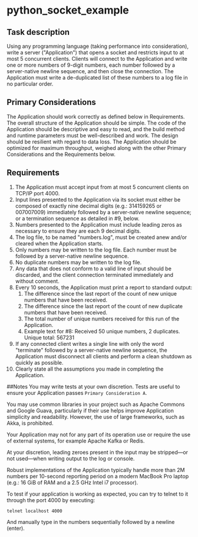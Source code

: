 # python_socket_example

## Task description
Using any programming language (taking performance into consideration), write a server
("Application") that opens a socket and restricts input to at most 5 concurrent clients. Clients will
connect to the Application and write one or more numbers of 9-digit numbers, each number
followed by a server-native newline sequence, and then close the connection. The Application
must write a de-duplicated list of these numbers to a log file in no particular order.

## Primary Considerations
The Application should work correctly as defined below in Requirements.
The overall structure of the Application should be simple.
The code of the Application should be descriptive and easy to read, and the build
method and runtime parameters must be well-described and work.
The design should be resilient with regard to data loss.
The Application should be optimized for maximum throughput, weighed along with the
other Primary Considerations and the Requirements below.

## Requirements
1. The Application must accept input from at most 5 concurrent clients on TCP/IP port 4000.
2. Input lines presented to the Application via its socket must either be composed of exactly
   nine decimal digits (e.g.: 314159265 or 007007009) immediately followed by a
   server-native newline sequence; or a termination sequence as detailed in #9, below.
3. Numbers presented to the Application must include leading zeros as necessary to
   ensure they are each 9 decimal digits.
4. The log file, to be named "numbers.log", must be created anew and/or cleared when the
   Application starts.
5. Only numbers may be written to the log file. Each number must be followed by a
   server-native newline sequence.
6. No duplicate numbers may be written to the log file.
7. Any data that does not conform to a valid line of input should be discarded, and the client
   connection terminated immediately and without comment.
8. Every 10 seconds, the Application must print a report to standard output:
    1. The difference since the last report of the count of new unique numbers that have
       been received.
    2. The difference since the last report of the count of new duplicate numbers that
       have been received.
    3. The total number of unique numbers received for this run of the Application.
    4. Example text for #8: Received 50 unique numbers, 2 duplicates. Unique total:
567231
9. If any connected client writes a single line with only the word "terminate" followed by a
   server-native newline sequence, the Application must disconnect all clients and perform
   a clean shutdown as quickly as possible.
10. Clearly state all the assumptions you made in completing the Application.

##Notes
You may write tests at your own discretion. Tests are useful to ensure your Application
passes `Primary Consideration A`.

You may use common libraries in your project such as Apache Commons and Google
Guava, particularly if their use helps improve Application simplicity and readability.
However, the use of large frameworks, such as Akka, is prohibited.

Your Application may not for any part of its operation use or require the use of external
systems, for example Apache Kafka or Redis.

At your discretion, leading zeroes present in the input may be stripped—or not
used—when writing output to the log or console.

Robust implementations of the Application typically handle more than 2M numbers per
10-second reporting period on a modern MacBook Pro laptop (e.g.: 16 GiB of RAM and
a 2.5 GHz Intel i7 processor).

To test if your application is working as expected, you can try to telnet to it through the
port 4000 by executing:
```shell
telnet localhost 4000
```
And manually type in the numbers sequentially followed by a newline (enter).
